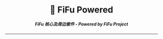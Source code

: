 <h1 align="center">🍉 FiFu Powered</h1>
<h5 align="center">FiFu 核心及周边套件 - Powered by FiFu Project</h5>

------
